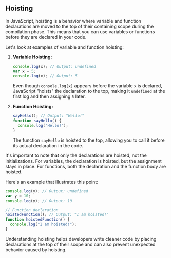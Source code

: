 ## Hoisting
In JavaScript, hoisting is a behavior where variable and function declarations are moved to the top of their containing scope during the compilation phase. This means that you can use variables or functions before they are declared in your code.

Let's look at examples of variable and function hoisting:

1. **Variable Hoisting:**
   ```javascript
   console.log(x); // Output: undefined
   var x = 5;
   console.log(x); // Output: 5
   ```
   Even though `console.log(x)` appears before the variable `x` is declared, JavaScript "hoists" the declaration to the top, making it `undefined` at the first log and then assigning `5` later.

2. **Function Hoisting:**
   ```javascript
   sayHello(); // Output: "Hello!"
   function sayHello() {
     console.log("Hello!");
   }
   ```
   The function `sayHello` is hoisted to the top, allowing you to call it before its actual declaration in the code.

It's important to note that only the declarations are hoisted, not the initializations. For variables, the declaration is hoisted, but the assignment stays in place. For functions, both the declaration and the function body are hoisted.

Here's an example that illustrates this point:

```javascript
console.log(y); // Output: undefined
var y = 10;
console.log(y); // Output: 10

// Function declaration
hoistedFunction(); // Output: "I am hoisted!"
function hoistedFunction() {
  console.log("I am hoisted!");
}
```

Understanding hoisting helps developers write cleaner code by placing declarations at the top of their scope and can also prevent unexpected behavior caused by hoisting.